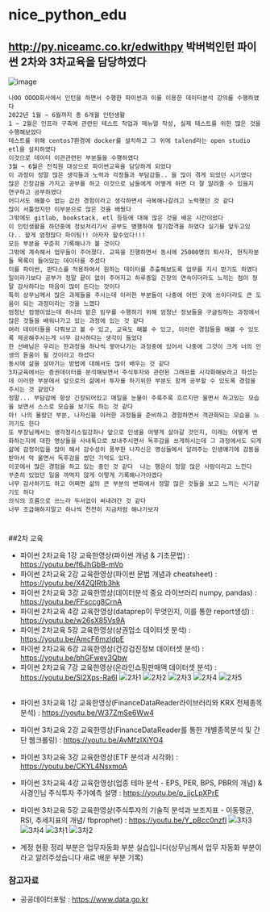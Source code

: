 # nice_python_edu  
## http://py.niceamc.co.kr/edwithpy 박버벅인턴 파이썬 2차와 3차교육을 담당하였다
![image](https://user-images.githubusercontent.com/66655878/180698376-149c93e4-7abe-498d-913f-bfd5e822bf26.png)

```
나OO OOOO회사에서 인턴을 하면서 수행한 파이썬과 이를 이용한 데이터분석 강의를 수행하였다
2022년 1월 ~ 6월까지 총 6개월 인턴생활
1 ~ 2월은 인프라 구축에 관련된 테스트 작업과 매뉴얼 작성, 실제 테스트를 위한 많은 것을 수행해보았다
테스트를 위해 centos7환경에 docker를 설치하고 그 위에 talend라는 open studio etl을 설치하였다
이것으로 데이터 이관관련된 부분들을 수행하였다
3월 ~ 6월은 전직원 대상으로 파이썬교육을 담당하게 되었다
이 과정이 정말 많은 생각들과 노력과 걱정들과 부담감들.. 을 많이 겪게 되었던 시기였다
많은 긴장감을 가지고 공부를 하고 이것으로 남들에게 어떻게 하면 더 잘 알려줄 수 있을지 연구하고 공부하였다
어디서도 해볼수 없는 값진 경험이라고 생각하면서 극복해나갈려고 노력했던 것 같다
많이 서툴었지만 이부분으로 많은 것을 배웠다
그밖에도 gitlab, bookstack, etl 등등에 대해 많은 것을 배운 시간이었다
이 인턴생활을 하던중에 정보처리기사 공부도 병행하여 필기합격을 하였다 실기를 앞두고있다.. 할게 엄청많다 파이팅!! 아자자 할수있다!!! 
모든 부분을 꾸준히 기록해나가 볼 것이다 
그밖에 계속해서 업무들이 주어졌다. 교육을 진행하면서 동시에 25000명의 퇴사자, 현직자분들 목록이 들어있는 데이터를 주셨다
이를 파이썬, 판다스를 적용하여서 원하는 데이터를 추출해보도록 업무를 지시 받기도 하였다
일이라기보다 공부가 정말 끝이 없이 주어지고 하루종일 긴장의 연속이더라도 느끼는 점이 정말 감사하다는 마음이 많이 든다는 것이다
특히 상무님께서 많은 과제들을 주시는데 이러한 부분들이 나중에 어떤 곳에 쓰이더라도 큰 도움이 되는 과정이라는 것을 느꼈다
엄청난 컴맹이었는데 하나의 맡은 임무를 수행하기 위해 엄청난 정보들을 구글링하는 과정에서 많은 것들을 배워나가고 있는 과정에 있는 것 같다
여러 데이터들을 다뤄보고 볼 수 있고, 교육도 해볼 수 있고, 이러한 경험들을 해볼 수 있도록 제공해주시는게 너무 감사하다는 생각이 들었다 
한 선배님은 우리는 한과정을 하나씩 쌓아나가는 과정중에 있어서 나중에 그것이 크게 너의 인생의 돋움이 될 것이라고 하셨다 
동시에 삶을 살아가는 방법에 대해서도 많이 배우는 것 같다
3차교육에서는 증권데이터를 분석해보면서 주식투자와 관련된 그래프를 시각화해보라고 하셨는데 이러한 부분에서 앞으로의 삶에서 투자를 하기위한 부분도 함께 공부할 수 있도록 경험을 주시는 것 같았다
정말... 부담감에 항상 긴장되어있고 매일을 눈물이 주룩주룩 흐르지만 울면서 하고있는 모습을 보면서 스스로 모습을 보기도 하는 것 같다 
아! 나의 몰랐던 부분, 나자신을 이러한 과정들을 준비하고 경험하면서 객관화되는 모습을 느끼기도 한다
또 부장님께서는 생각정리스킬강좌나 앞으로 인생을 어떻게 살아갈 것인지, 미래는 어떻게 변화하는지에 대한 영상들을 사내톡으로 보내주시면서 독후감을 쓰게하시는데 그 과정에서도 되게 삶에 감정이입을 많이 해서 감수성이 풍부한 나자신은 영상들에서 알려주는 인생얘기에 감동을 받아서 막 울면서 독후감을 썼던 기억도 있다. 
이곳에서 많은 경험을 하고 있는 중인 것 같다  나는 행운이 정말 많은 사람이라고 느낀다
꾸준히 있었던 일을 까먹지 않게 이렇게 기록해나가야겠다
너무 감사하기도 하고 어쩌면 삶의 큰 부분의 변화에서 정말 많은 것들을 보고 느끼는 시기같기도 하다
의식의 흐름으로 쓰느라 두서없이 써내려간 것 같다
너무 조급해하지말고 하나씩 천천히 지금처럼 해나가보자
```
#
##2차 교육
- 파이썬 2차교육 1강 교육한영상(파이썬 개념 & 기초문법) : https://youtu.be/f6JhGbB-mVo 
- 파이썬 2차교육 2강 교육한영상(파이썬 문법 개념과 cheatsheet) : https://youtu.be/X4ZQlRtb3hk
- 파이썬 2차교육 3강 교육한영상(데이터분석 중요 라이브러리 numpy, pandas) : https://youtu.be/FFsccg8CrnA
- 파이썬 2차교육 4강 교육한영상(dataprep이 무엇인지, 이를 통한 report생성) : https://youtu.be/w26sX85Vs9A
- 파이썬 2차교육 5강 교육한영상(상권업소 데이터셋 분석) : https://youtu.be/AmcF6mzldpE
- 파이썬 2차교육 6강 교육한영상(건강검진정보 데이터셋 분석) : https://youtu.be/bhGFwey3Qbw
- 파이썬 2차교육 7강 교육한영상(온라인쇼핑판매액 데이터셋 분석) : https://youtu.be/Sl2Xps-Ra6I
![2차1](https://user-images.githubusercontent.com/66655878/180698673-e50d6693-1ea3-4b58-9e7f-7780719ee77d.png)
![2차2](https://user-images.githubusercontent.com/66655878/180698678-02d89ca7-6b55-4638-909e-3ccf753a6d9b.png)
![2차3](https://user-images.githubusercontent.com/66655878/180698679-eb8bf6cf-df33-46f0-acd0-44c1ed053c66.png)
![2차4](https://user-images.githubusercontent.com/66655878/180698680-44c856fa-c18b-418c-82e2-1fa7eb2af5b0.png)
![2차5](https://user-images.githubusercontent.com/66655878/180698681-9f5751ae-9bc8-4ac0-9ae0-40f719caa43b.png)




##
- 파이썬 3차교육 1강 교육한영상(FinanceDataReader라이브러리와 KRX 전체종목분석) : https://youtu.be/W37ZmSe6Ww4
- 파이썬 3차교육 2강 교육한영상(FinanceDataReader를 통한 개별종목분석 및 간단 웹크롤링) : https://youtu.be/AvMfzIXjYO4
- 파이썬 3차교육 3강 교육한영상(ETF 분석과 시각화) : https://youtu.be/CKYL4NsxmoA
- 파이썬 3차교육 4강 교육한영상(업종 테마 분석 - EPS, PER, BPS, PBR의 개념) & 사경인님 주식투자 주가예측 설명 : https://youtu.be/p_jjcLpXPrE
- 파이썬 3차교육 5강 교육한영상(주식투자의 기술적 분석과 보조지표 - 이동평균, RSI, 추세지표의 개념/ fbprophet) : https://youtu.be/Y_pBcc0nzfI
![3차3](https://user-images.githubusercontent.com/66655878/180698913-cb5e1ec0-0db2-4d76-8268-ee39302c57f4.png)
![3차4](https://user-images.githubusercontent.com/66655878/180698918-99217c96-b13a-4d40-8ed0-5ea59d3043c2.png)
![3차1](https://user-images.githubusercontent.com/66655878/180698920-54f4f662-4f3c-442f-bfdd-2d0db1220f1a.png)
![3차2](https://user-images.githubusercontent.com/66655878/180698922-4591ae07-3ca1-45f1-947d-d5e8fc9df73c.png)

- 계정 현황 정리 부분은 업무자동화 부분 실습입니다(상무님께서 업무 자동화 부분이라고 알려주셨습니다 새로 배운 부분 기록)






### 참고자료
- 공공데이터포털 : https://www.data.go.kr
